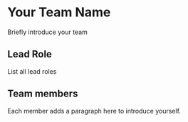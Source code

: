 # Your Team Name
Briefly introduce your team
## Lead Role
List all lead roles 
## Team members
Each member adds a paragraph here to introduce yourself. 
